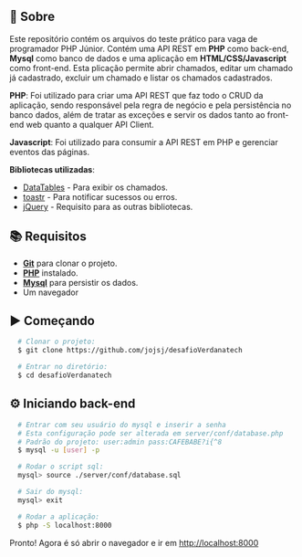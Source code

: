 ## 📃 Sobre
Este repositório contém os arquivos do teste prático para vaga de programador PHP Júnior.
Contém uma API REST em **PHP** como back-end, **Mysql** como banco de dados e uma aplicação em **HTML/CSS/Javascript** como front-end.
Esta plicação permite abrir chamados, editar um chamado já cadastrado, excluir um chamado e listar os chamados cadastrados.

**PHP**: Foi utilizado para criar uma API REST que faz todo o CRUD da aplicação, sendo responsável pela regra de negócio e pela persistência no banco dados, além de tratar as exceções e servir os dados tanto ao front-end web quanto a qualquer API Client.

**Javascript**: Foi utilizado para consumir a API REST em PHP e gerenciar eventos das páginas.

**Bibliotecas utilizadas**:
- [DataTables](https://datatables.net/) - Para exibir os chamados.
- [toastr](https://github.com/CodeSeven/toastr) - Para notificar sucessos ou erros.
- [jQuery](https://jquery.com/) - Requisito para as outras bibliotecas.

## 📚 Requisitos
- [**Git**](https://git-scm.com/) para clonar o projeto.
- [**PHP**](https://www.php.net/downloads.php) instalado.
- [**Mysql**](https://dev.mysql.com/downloads/) para persistir os dados.
- Um navegador

## ▶ Começando
``` bash
  # Clonar o projeto:
  $ git clone https://github.com/jojsj/desafioVerdanatech

  # Entrar no diretório:
  $ cd desafioVerdanatech
```

## ⚙️ Iniciando back-end

```bash
  # Entrar com seu usuário do mysql e inserir a senha
  # Esta configuração pode ser alterada em server/conf/database.php
  # Padrão do projeto: user:admin pass:CAFEBABE?i{^8
  $ mysql -u [user] -p

  # Rodar o script sql:
  mysql> source ./server/conf/database.sql

  # Sair do mysql:
  mysql> exit

  # Rodar a aplicação:
  $ php -S localhost:8000
```

Pronto! Agora é só abrir o navegador e ir em  [http://localhost:8000](http://localhost:8000)
